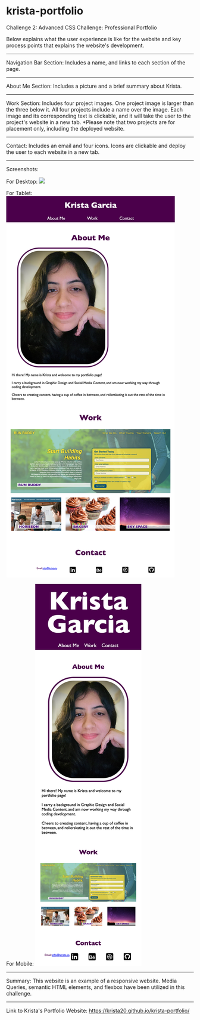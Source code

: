 # krista-portfolio
Challenge 2: Advanced CSS Challenge: Professional Portfolio

Below explains what the user experience is like for the website and key process points that explains the website's development.

___________
Navigation Bar Section:
Includes a name, and links to each section of the page.

___________
About Me Section:
Includes a picture and a brief summary about Krista.

___________
Work Section:
Includes four project images. One project image is larger than the three below it. All four projects include a name over the image. Each image and its corresponding text is clickable, and it will take the user to the project's website in a new tab. 
*Please note that two projects are for placement only, including the deployed website.

___________
Contact:
Includes an email and four icons. Icons are clickable and deploy the user to each website in a new tab.

___________
Screenshots:

For Desktop:
![](/assets/images/krista-portfolio-desktop.png)

For Tablet:
![](/assets/images/krista-portfolio-tablet.png)

For Mobile:
![](/assets/images/krista-portfolio-mobile.png)

___________
Summary:
This website is an example of a responsive website. Media Queries, semantic HTML elements, and flexbox have been utilized in this challenge.
___________
Link to Krista's Portfolio Website:
https://krista20.github.io/krista-portfolio/